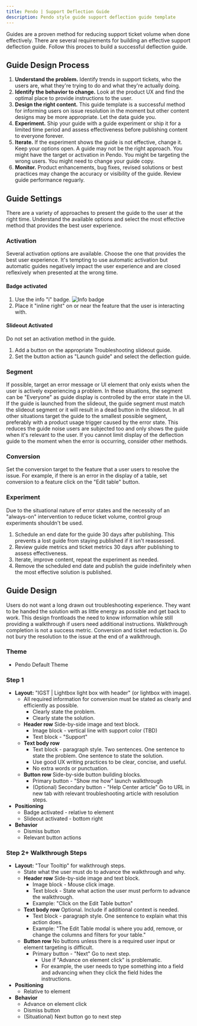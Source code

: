 ```yaml
---
title: Pendo | Support Deflection Guide
description: Pendo style guide support deflection guide template
---
```


Guides are a proven method for reducing support ticket volume when done effectively. There are several requirements for building an effective support deflection guide. Follow this proces to build a successful deflection guide.

## Guide Design Process ##
1. **Understand the problem.** Identify trends in support tickets, who the users are, what they're trying to do and what they're actually doing.
2. **Identify the behavior to change.** Look at the product UX and find the optimal place to provide instructions to the user.
3. **Design the right content.** This guide template is a successful method for informing users on issue resolution in the moment but other content designs may be more appropriate. Let the data guide you.
4. **Experiment.** Ship your guide with a guide experiment or ship it for a limited time period and assess effectiveness before publishing content to everyone forever.
5. **Iterate.** If the experiment shows the guide is not effective, change it. Keep your options open. A guide may not be the right approach. You might have the target or activation in Pendo. You might be targeting the wrong users. You might need to change your guide copy.
6. **Monitor.** Product enhancements, bug fixes, revised solutions or best practices may change the accuracy or visibility of the guide. Review guide performance reguarly.

## Guide Settings ##
There are a variety of approaches to present the guide to the user at the right time. Understand the available options and select the most effective method that provides the best user experience.

### Activation ###
Several activation options are available. Choose the one that provides the best user experience. It's tempting to use automatic activation but automatic guides negatively impact the user experience and are closed reflexively when presented at the wrong time.

#### Badge activated ####
1. Use the info "i" badge.
![Info badge](docs/img/infoicon.png)
2. Place it "inline right" on or near the feature that the user is interacting with.

#### Slideout Activated ####
Do not set an activation method in the guide.
1. Add a button on the appropriate Troubleshooting slideout guide.
2. Set the button action as "Launch guide" and select the deflection guide.

### Segment ###
If possible, target an error message or UI element that only exists when the user is actively experiencing a problem. In these situations, the segment can be "Everyone" as guide display is controlled by the error state in the UI.
If the guide is launched from the slideout, the guide segment must match the slideout segment or it will result in a dead button in the slideout.
In all other situations target the guide to the smallest possible segment, preferably with a product usage trigger caused by the error state. This reduces the guide noise users are subjected too and only shows the guide when it's relevant to the user. If you cannot limit display of the deflection guide to the moment when the error is occurring, consider other methods.

### Conversion ###
Set the conversion target to the feature that a user users to resolve the issue. For example, if there is an error in the display of a table, set conversion to a feature click on the "Edit table" button.

### Experiment ###
Due to the situational nature of error states and the necessity of an "always-on" intervention to reduce ticket volume, control group experiments shouldn't be used.
1. Schedule an end date for the guide 30 days after publishing. This prevents a lost guide from staying published if it isn't reassessed.
2. Review guide metrics and ticket metrics 30 days after publishing to assess effectiveness.
3. Iterate, improve content, repeat the experiment as needed.
4. Remove the scheduled end date and publish the guide indefinitely when the most effective solution is published.

## Guide Design ##
Users do not want a long drawn out troubleshooting experience. They want to be handed the solution with as little energy as possible and get back to work. This design frontloads the need to know information while still providing a walkthrough if users need additional instructions. Walkthrough completion is not a success metric. Conversion and ticket reduction is. Do not bury the resolution to the issue at the end of a walkthrough.

### Theme ###
- Pendo Default Theme

### Step 1 ###
- **Layout:** "IGST | Lightbox light box with header" (or lightbox with image).
    - All required information for conversion must be stated as clearly and efficiently as possible.
        - Clearly state the problem.
        - Clearly state the solution.
    - **Header row** Side-by-side image and text block.
        - Image block - vertical line with support color (TBD)
        - Text block - "Support"
    - **Text body row**
        - Text block - paragraph style. Two sentences. One sentence to state the problem. One sentence to state the solution.
        - Use good UX writing practices to be clear, concise, and useful.
        - No extra words or punctuation.
    - **Button row** Side-by-side button building blocks.
        - Primary button - "Show me how" launch walkthrough
        - (Optional) Secondary button - "Help Center article" Go to URL in new tab with relevant troubleshooting article with resolution steps.
- **Positioning**
    - Badge activated - relative to element
    - Slideout activated - bottom right
- **Behavior**
    - Dismiss button
    - Relevant button actions

### Step 2+ Walkthrough Steps ###
- **Layout:** "Tour Tooltip" for walkthrough steps.
    - State what the user must do to advance the walkthrough and why.
    - **Header row** Side-by-side image and text block.
        - Image block - Mouse click image.
        - Text block - State what action the user must perform to advance the walkthrough.
        - Example: "Click on the Edit Table button"
    - **Text body row** Optional. Include if additional context is needed.
        - Text block - paragraph style. One sentence to explain what this action does.
        - Example: "The Edit Table modal is where you add, remove, or change the columns and filters for your table."
    - **Button row** No buttons unless there is a required user input or element targeting is difficult.
        - Primary button - "Next" Go to next step.
            - Use if "Advance on element click" is problematic.
            - For example, the user needs to type something into a field and advancing when they click the field hides the instructions.
- **Positioning**
    - Relative to element
- **Behavior**
    - Advance on element click
    - Dismiss button
    - (Situational) Next button go to next step
